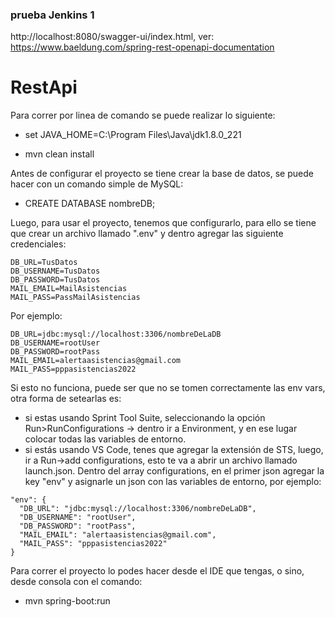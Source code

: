 ### prueba Jenkins 1

http://localhost:8080/swagger-ui/index.html, ver: https://www.baeldung.com/spring-rest-openapi-documentation

# RestApi

Para correr por linea de comando se puede realizar lo siguiente:

- set JAVA_HOME=C:\Program Files\Java\jdk1.8.0_221

- mvn clean install

Antes de configurar el proyecto se tiene crear la base de datos, se puede hacer con un comando simple de MySQL:

- CREATE DATABASE nombreDB;

Luego, para usar el proyecto, tenemos que configurarlo, para ello se tiene que crear un archivo llamado ".env" y dentro agregar las siguiente credenciales:
```
DB_URL=TusDatos
DB_USERNAME=TusDatos
DB_PASSWORD=TusDatos
MAIL_EMAIL=MailAsistencias
MAIL_PASS=PassMailAsistencias
```
Por ejemplo:
```
DB_URL=jdbc:mysql://localhost:3306/nombreDeLaDB
DB_USERNAME=rootUser
DB_PASSWORD=rootPass
MAIL_EMAIL=alertaasistencias@gmail.com
MAIL_PASS=pppasistencias2022
```
Si esto no funciona, puede ser que no se tomen correctamente las env vars, otra forma de setearlas es:
- si estas usando Sprint Tool Suite, seleccionando la opción Run>RunConfigurations -> dentro ir a Environment, y en ese lugar colocar todas las variables de entorno.
- si estás usando VS Code, tenes que agregar la extensión de STS, luego, ir a Run->add configurations, esto te va a abrir un archivo llamado launch.json. Dentro del array configurations, en el primer json agregar la key "env" y asignarle un json con las variables de entorno, por ejemplo:
```
"env": {
  "DB_URL": "jdbc:mysql://localhost:3306/nombreDeLaDB",
  "DB_USERNAME": "rootUser",
  "DB_PASSWORD": "rootPass", 
  "MAIL_EMAIL": "alertaasistencias@gmail.com",
  "MAIL_PASS": "pppasistencias2022"
}
```

Para correr el proyecto lo podes hacer desde el IDE que tengas, o sino, desde consola con el comando:

-  mvn spring-boot:run
